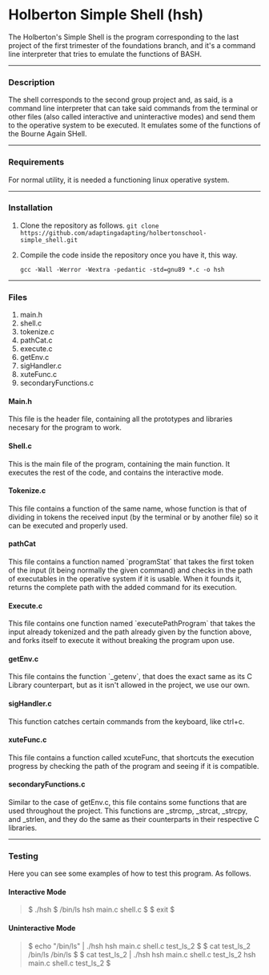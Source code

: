 # Holberton Simple Shell (hsh)

The Holberton's Simple Shell is the program corresponding to the last project of the first trimester of the foundations branch, and it's a command line interpreter that tries to emulate the functions of BASH.

---
<summario>
<h3>Description</h3>
The shell corresponds to the second group project and, as said, is a command line interpreter that can take said commands from the terminal or other files (also called interactive and uninteractive modes) and send them to the operative system to be executed. It emulates some of the functions of the Bourne Again SHell.
</summario>

---
<h3>Requirements</h3>
For normal utility, it is needed a functioning linux operative system.

---
<h3>Installation</h3>



 1. Clone the repository as follows.
		   ``
		   git clone https://github.com/adaptingadapting/holbertonschool-simple_shell.git
 ``
 2. Compile the code inside the repository once you have it, this way.


    ``
gcc -Wall -Werror -Wextra -pedantic -std=gnu89 *.c -o hsh
``

   ---
   <h3>Files</h3>




 1. main.h
 2. shell.c
 3. tokenize.c
 4. pathCat.c
 5. execute.c
 6. getEnv.c
 7. sigHandler.c
 8. xuteFunc.c
 9. secondaryFunctions.c


<h4>Main.h</h4>
This file is the header file, containing all the prototypes and libraries necesary for the program to work.

<h4>Shell.c</h4>
This is the main file of the program, containing the main function. It executes the rest of the code, and contains the interactive mode.

<h4>Tokenize.c</h4>
This file contains a function of the same name, whose function is that of dividing in tokens the received input (by the terminal or by another file) so it can be executed and properly used.

<h4>pathCat</h4>
This file contains a function named
`programStat` that takes the first token of the input (it being normally the given command) and checks in the path of executables in the operative system if it is usable. When it founds it, returns the complete path with the added command for its execution.

<h4>Execute.c</h4>
This file contains one function named `executePathProgram` that takes the input already tokenized and the path already given by the function above, and forks itself to execute it without breaking the program upon use.

<h4>getEnv.c</h4>
This file contains the function `_getenv`, that does the exact same as its C Library counterpart, but as it isn't allowed in the project, we use our own.

<h4>sigHandler.c</h4>
This function catches certain commands from the keyboard, like ctrl+c. 

<h4>xuteFunc.c</h4>
This file contains a function called xcuteFunc, that shortcuts the execution progress by checking the path of the program and seeing if it is compatible.

<h4>secondaryFunctions.c</h4>
Similar to the case of getEnv.c, this file contains some functions that are used throughout the project. This functions are _strcmp, _strcat, _strcpy, and _strlen, and they do the same as their counterparts in their respective C libraries.

---
<h3>Testing</h3>

Here you can see some examples of how to test this program. As follows.

<h4>Interactive Mode</h4>

> $ ./hsh
$ /bin/ls
hsh main.c shell.c
$
$ exit
$

<h4>Uninteractive Mode</h4>

> $ echo "/bin/ls" | ./hsh
hsh main.c shell.c test_ls_2
$
$ cat test_ls_2
/bin/ls
/bin/ls
$
$ cat test_ls_2 | ./hsh
hsh main.c shell.c test_ls_2
hsh main.c shell.c test_ls_2
$





